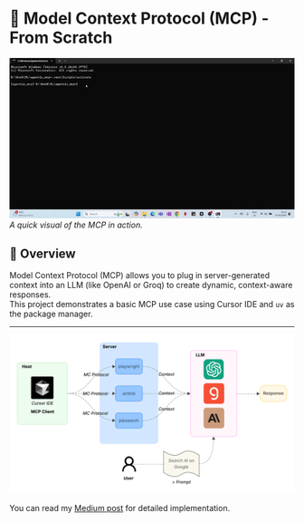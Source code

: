 # 🧠 Model Context Protocol (MCP) - From Scratch

![MCP Demo](./mcp-shorten.gif)  
*A quick visual of the MCP in action.*

## 📘 Overview

Model Context Protocol (MCP) allows you to plug in server-generated context into an LLM (like OpenAI or Groq) to create dynamic, context-aware responses.  
This project demonstrates a basic MCP use case using Cursor IDE and `uv` as the package manager.

---

![MCP Arch](./myMcp.png)  

You can read my [Medium post](https://medium.com/@vikrampande783/building-model-context-protocol-from-scratch-cbe06e27a18e) for detailed implementation.
